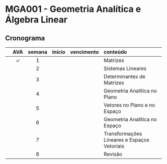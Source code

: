 # MGA001 - Geometria Analítica e Álgebra Linear

## Cronograma

|   | AVA | semana | início | vencimento | conteúdo |
|:---:|:---:|:---:|:---:|:---:|:---|
|  | &check; | 1 |  |  | Matrizes |
|  |  | 2 |  |  | Sistemas Lineares |
|  |  | 3 |  |  | Determinantes de Matrizes |
|  |  | 4 |  |  | Geometria Analítica no Plano |
|  |  | 5 |  |  | Vetores no Plano e no Espaço |
|  |  | 6 |  |  | Geometria Analítica no Espaço |
|  |  | 7 |  |  | Transformações Lineares e Espaços Vetoriais |
|  |  | 8 |  |  | Revisão |
